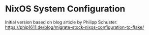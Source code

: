 # NixOS System Configuration

Initial version based on blog article by Philipp Schuster:
https://phip1611.de/blog/migrate-stock-nixos-configuration-to-flake/
